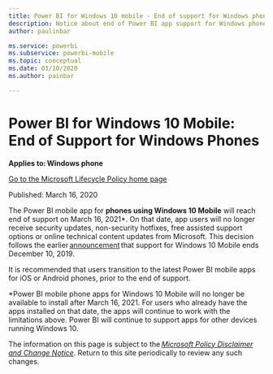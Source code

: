 ```yaml
---
title: Power BI for Windows 10 mobile - End of support for Windows phones
description: Notice about end of Power BI app support for Windows phone.
author: paulinbar

ms.service: powerbi
ms.subservice: powerbi-mobile
ms.topic: conceptual
ms.date: 03/10/2020
ms.author: painbar

---
```

# Power BI for Windows 10 Mobile: End of Support for Windows Phones 

**Applies to: Windows phone**

[Go to the Microsoft Lifecycle Policy home page](https://support.microsoft.com/lifecycle)

Published: March 16, 2020 

The Power BI mobile app for **phones using Windows 10 Mobile** will reach end of support on March 16, 2021*. On that date, app users will no longer receive security updates, non-security hotfixes, free assisted support options or online technical content updates from Microsoft. This decision follows the earlier [announcement](https://support.microsoft.com/en-us/help/4484693) that support for Windows 10 Mobile ends December 10, 2019.  

It is recommended that users transition to the latest Power BI mobile apps for iOS or Android phones, prior to the end of support.

*Power BI mobile phone apps for Windows 10 Mobile will no longer be available to install after March 16, 2021. For users who already have the apps installed on that date, the apps will continue to work with the limitations above. Power BI will continue to support apps for other devices running Windows 10. 

The information on this page is subject to the *[Microsoft Policy Disclaimer and Change Notice](https://www.microsoft.com/en-us/legal/intellectualproperty/onlinedisclaimer.aspx)*. Return to this site periodically to review any such changes.